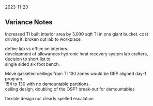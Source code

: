 2023-11-20

## Variance Notes
Increased TI built interior area by 5,000 sqft
TI in one giant bucket.
cost driving it.  broken out lab to workplace.  

define lab vs office on interiors.  
development of allowances
hydronic heat recovery system
lab crafters, decision to short list to  
single sided six foot bench.

Move gasketed ceilings from TI 
130 zones would be GEP aligned day-1 program.  
154 to 130 with no demountable partitions.  
ceiling design, doubling of the OSP?
break-out for demountables 

flexible design not clearly spelled
escalation
